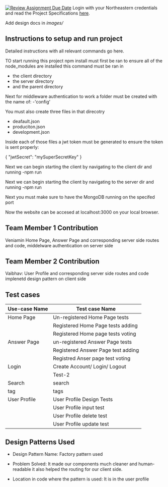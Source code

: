 [![Review Assignment Due Date](https://classroom.github.com/assets/deadline-readme-button-24ddc0f5d75046c5622901739e7c5dd533143b0c8e959d652212380cedb1ea36.svg)](https://classroom.github.com/a/hxTav0v1)
Login with your Northeastern credentials and read the Project Specifications [here](https://northeastern-my.sharepoint.com/:w:/g/personal/j_mitra_northeastern_edu/EcUflH7GXMBEjXGjx-qRQMkB7cfHNaHk9LYqeHRm7tgrKg?e=oZEef3).

Add design docs in *images/*

## Instructions to setup and run project

Detailed instructions with all relevant commands go here.


TO start running this project npm install must first be ran to ensure all of the node_modules are installed this command must be ran in 
- the client directory
- the server directory 
- and the parent directory

 Next for middleware authentication to work a folder must be created with the name of: 
-'config' 

You must also create three files in that direcotry 
- deafault.json
- produciton.json
- development.json

Inside each of those files a jwt token must be generated to ensure the token is sent properly: 

{
  "jwtSecret": "mySuperSecretKey"
}


Next we can begin starting the client by navigating to the client dir and running 
-npm run

Next we can begin starting the client by navigating to the server dir and running 
-npm run

Next you must make sure to have the MongoDB running on the specifed port

Now the website can be accesed at localhost:3000 on your local browser.




## Team Member 1 Contribution
Veniamin Home Page, Answer Page and corresponding server side routes and code, middelware authentication on server side



## Team Member 2 Contribution
Vaibhav: User Profile and corresponding server side routes and code
implenetd design pattern on client side 

## Test cases

| Use-case Name   | Test case Name |
|-----------------|----------------|
| Home Page       | Un-registered Home Page tests         
|                 | Registered Home Page tests adding         
                  | Registered Home page tests voting
| Answer Page     | un-registered Answer Page tests
|                 | Registered Answer Page test adding
|                 | Registred Anser page test voting 
| Login           | Create Account/ Login/ Logout          
|                 | Test-2         
| Search          | search 
|  tag            | tags 
|  User Profile   | User Profile Design Tests
|                 | User Profile input test
|                 | User Profile delete test
|                 | User Profile update test


## Design Patterns Used

- Design Pattern Name: Factory pattern used 

- Problem Solved: It made our components much cleaner and human-readable it also helped the routing for our client side.

- Location in code where the pattern is used: It is in the user profile
